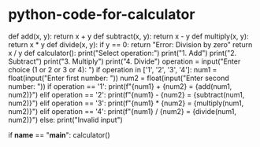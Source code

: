 # python-code-for-calculator
def add(x, y):
    return x + y
def subtract(x, y):
    return x - y
def multiply(x, y):
    return x * y
def divide(x, y):
    if y == 0:
        return "Error: Division by zero"
    return x / y
def calculator():
    print("Select operation:")
    print("1. Add")
    print("2. Subtract")
    print("3. Multiply")
    print("4. Divide")
    operation = input("Enter choice (1 or 2 or 3 or 4): ")
    if operation in ['1', '2', '3', '4']:
        num1 = float(input("Enter first number: "))
        num2 = float(input("Enter second number: "))
        if operation == '1':
            print(f"{num1} + {num2} = {add(num1, num2)}")
        elif operation == '2':
            print(f"{num1} - {num2} = {subtract(num1, num2)}")
        elif operation == '3':
            print(f"{num1} * {num2} = {multiply(num1, num2)}")
        elif operation == '4':
            print(f"{num1} / {num2} = {divide(num1, num2)}")
    else:
        print("Invalid input")

if __name__ == "__main__":
    calculator()

